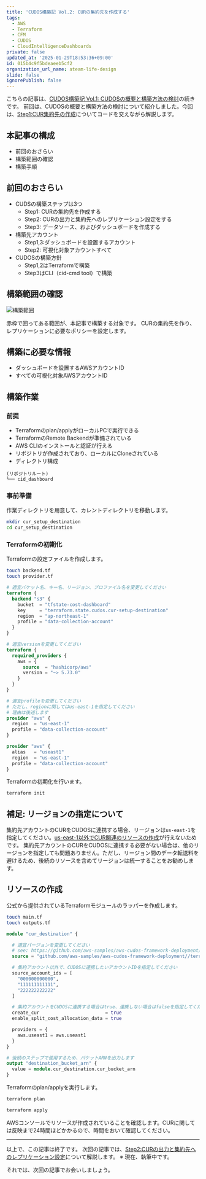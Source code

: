 ```yaml
---
title: 'CUDOS構築記 Vol.2: CURの集約先を作成する'
tags:
  - AWS
  - Terraform
  - CFM
  - CUDOS
  - CloudIntelligenceDashboards
private: false
updated_at: '2025-01-29T18:53:36+09:00'
id: 015b4c9f5bdeaeeb5cf2
organization_url_name: ateam-life-design
slide: false
ignorePublish: false
---
```


こちらの記事は、[CUDOS構築記 Vol.1: CUDOSの概要と構築方法の検討](https://qiita.com/masatomasato1224/items/311e890ade9b48700cbe)の続きです。
前回は、CUDOSの概要と構築方法の検討について紹介しました。今回は、[Step1:CUR集約先の作成](https://qiita.com/masatomasato1224/items/311e890ade9b48700cbe#%E6%A7%8B%E7%AF%89%E3%82%B9%E3%83%86%E3%83%83%E3%83%97:~:text=%E3%81%8C%E3%81%82%E3%82%8A%E3%81%BE%E3%81%99%E3%80%82-,CUR%E3%81%AE%E9%9B%86%E7%B4%84%E5%85%88%E3%82%92%E4%BD%9C%E6%88%90%E3%81%99%E3%82%8B,-CUR%E3%81%AE%E5%87%BA%E5%8A%9B)についてコードを交えながら解説します。

## 本記事の構成

- 前回のおさらい
- 構築範囲の確認
- 構築手順

## 前回のおさらい

- CUDSの構築ステップは3つ
  - Step1: CURの集約先を作成する
  - Step2: CURの出力と集約先へのレプリケーション設定をする
  - Step3: データソース、およびダッシュボードを作成する
- 構築先アカウント
  - Step1,3:ダッシュボードを設置するアカウント
  - Step2: 可視化対象アカウントすべて
- CUDOSの構築方針
  - Step1,2はTerraformで構築
  - Step3はCLI（cid-cmd tool）で構築

## 構築範囲の確認

![構築範囲](https://qiita-image-store.s3.ap-northeast-1.amazonaws.com/0/444225/4c63ffe7-51dc-28ef-6366-4d02eab2454f.png)

赤枠で囲ってある範囲が、本記事で構築する対象です。
CURの集約先を作り、レプリケーションに必要なポリシーを設定します。

## 構築に必要な情報

- ダッシュボードを設置するAWSアカウントID
- すべての可視化対象AWSアカウントID

## 構築作業

### 前提

- Terraformのplan/applyがローカルPCで実行できる
- TerraformのRemote Backendが準備されている
- AWS CLIのインストールと認証が行える
- リポジトリが作成されており、ローカルにCloneされている
- ディレクトリ構成

```bash:ディレクトリ構成
(リポジトリルート)
└── cid_dashboard
```

### 事前準備

作業ディレクトリを用意して、カレントディレクトリを移動します。

```bash
mkdir cur_setup_destination
cd cur_setup_destination
```

### Terraformの初期化

Terraformの設定ファイルを作成します。

```bash
touch backend.tf
touch provider.tf
```

```tf:backend.tf
# 適宜バケット名、キー名、リージョン、プロファイル名を変更してください
terraform {
  backend "s3" {
    bucket  = "tfstate-cost-dashboard"
    key     = "terraform.state.cudos.cur-setup-destination"
    region  = "ap-northeast-1"
    profile = "data-collection-account"
  }
}
```

```tf:provider.tf
# 適宜versionを変更してください
terraform {
  required_providers {
    aws = {
      source  = "hashicorp/aws"
      version = "~> 5.73.0"
    }
  }
}

# 適宜profileを変更してください
# ただし、regionに関してはus-east-1を指定してください
# 理由は後述します
provider "aws" {
  region  = "us-east-1"
  profile = "data-collection-account"
}

provider "aws" {
  alias   = "useast1"
  region  = "us-east-1"
  profile = "data-collection-account"
}
```

Terraformの初期化を行います。

```bash
terraform init
```

## 補足: リージョンの指定について

集約先アカウントのCURをCUDOSに連携する場合、リージョンは`us-east-1`を指定してください。[us-east-1以外でCUR関連のリソースの作成](https://registry.terraform.io/providers/hashicorp/aws/latest/docs/resources/cur_report_definition)が行えないためです。
集約先アカウントのCURをCUDOSに連携する必要がない場合は、他のリージョンを指定しても問題ありません。ただし、リージョン間のデータ転送料を避けるため、後続のリソースを含めてリージョンは統一することをお勧めします。

## リソースの作成

公式から提供されているTerraformモジュールのラッパーを作成します。

```bash
touch main.tf
touch outputs.tf
```

```tf:main.tf
module "cur_destination" {

  # 適宜バージョンを変更してください
  # see: https://github.com/aws-samples/aws-cudos-framework-deployment/tree/main/terraform-modules/cur-setup-destination
  source = "github.com/aws-samples/aws-cudos-framework-deployment//terraform-modules/cur-setup-destination?ref=0.3.13"

  # 集約アカウント以外で、CUDOSに連携したいアカウントIDを指定してください
  source_account_ids = [
    "000000000000",
    "111111111111",
    "222222222222"
  ]

  # 集約アカウントをCUDOSに連携する場合はtrue、連携しない場合はfalseを指定してください
  create_cur                        = true
  enable_split_cost_allocation_data = true

  providers = {
    aws.useast1 = aws.useast1
  }
}

```

```tf:outputs.tf
# 後続のステップで使用するため、バケットARNを出力します
output "destination_bucket_arn" {
  value = module.cur_destination.cur_bucket_arn
}
```

Terraformのplan/applyを実行します。

```bash
terraform plan
```

```bash
terraform apply
```

AWSコンソールでリソースが作成されていることを確認します。CURに関しては反映まで24時間ほどかかるので、時間をおいて確認してください。

---

以上で、この記事は終了です。
次回の記事では、[Step2:CURの出力と集約先へのレプリケーション設定](https://qiita.com/masatomasato1224/items/311e890ade9b48700cbe#%E6%A7%8B%E7%AF%89%E3%82%B9%E3%83%86%E3%83%83%E3%83%97:~:text=CUR%E3%81%AE%E5%87%BA%E5%8A%9B%E3%81%A8%E9%9B%86%E7%B4%84%E5%85%88%E3%81%B8%E3%81%AE%E3%83%AC%E3%83%97%E3%83%AA%E3%82%B1%E3%83%BC%E3%82%B7%E3%83%A7%E3%83%B3%E8%A8%AD%E5%AE%9A%E3%82%92%E3%81%99%E3%82%8B)について解説します。
※ 現在、執筆中です。

それでは、次回の記事でお会いしましょう。
